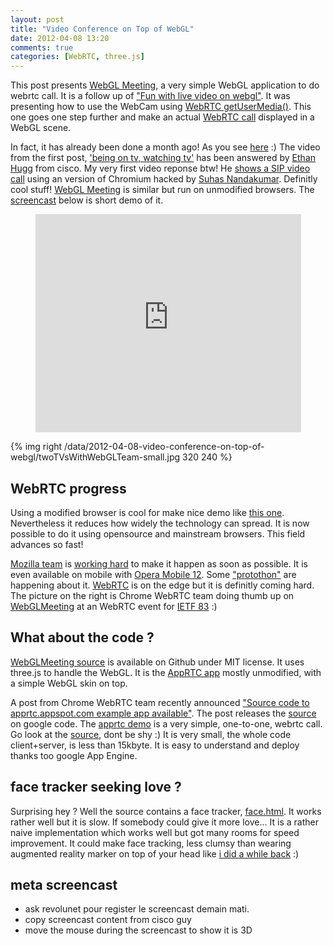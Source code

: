 ```yaml
---
layout: post
title: "Video Conference on Top of WebGL"
date: 2012-04-08 13:20
comments: true
categories: [WebRTC, three.js]
---
```


This post presents
[WebGL Meeting](webglmeeting.appspot.com),
a very simple WebGL application to do webrtc call.
It is a follow up of ["Fun with live video on webgl"](/blog/2012/02/07/live-video-in-webgl/).
It was presenting how to use the WebCam using
[WebRTC getUserMedia()](http://dev.w3.org/2011/webrtc/editor/getusermedia.html).
This one goes one step further and make an actual
[WebRTC call](http://www.webrtc.org/)
displayed in a WebGL scene.

In fact, it has already been done a month ago! As you see
[here](http://www.youtube.com/watch?v=em5RWcstfI0&feature=watch_response)
:)
The video from the first post, ['being on tv, watching tv'](http://www.youtube.com/watch?v=vnNihxl3taE) has been answered
by [Ethan Hugg](https://plus.google.com/109216128632357967445/posts) from cisco.
My very first video reponse btw! He
[shows a SIP video call](http://www.youtube.com/watch?v=em5RWcstfI0&feature=watch_response)
using an version of Chromium hacked by
[Suhas Nandakumar](https://plus.google.com/102821430095362232437/posts).
Definitly cool stuff!
[WebGL Meeting](webglmeeting.appspot.com) is similar but run on unmodified browsers.
The
[screencast](http://youtu.be/QjRF0_KENQ8)
below is short demo of it.

<center>
	<iframe width="425" height="349" src="http://www.youtube.com/embed/QjRF0_KENQ8" frameborder="0" allowfullscreen></iframe>
</center>

<!-- more -->

{% img right /data/2012-04-08-video-conference-on-top-of-webgl/twoTVsWithWebGLTeam-small.jpg 320 240 %}

## WebRTC progress

Using a modified browser is cool for make nice demo like
[this one](https://plus.google.com/109216128632357967445/posts/QkFu7cxmbzi).
Nevertheless it reduces how widely the technology can spread.
It is now possible to do it using opensource and mainstream browsers.
This field advances so fast!

[Mozilla team](http://mozillamediagoddess.org/) is
[working hard](http://hacks.mozilla.org/2012/04/webrtc-efforts-underway-at-mozilla/)
to make it happen as soon as possible.
It is even available on mobile with
[Opera Mobile 12](http://weblog.bocoup.com/javascript-webrtc-opera-mobile-12/).
Some ["protothon"](http://www.youtube.com/watch?v=wpwjtzXgNFQ]) are happening about it.
[WebRTC](http://www.webrtc.org/)
is on the edge but it is definitly coming hard.
The picture on the right is Chrome WebRTC team doing thumb up on
[WebGLMeeting](webglmeeting.appspot.com)
at an WebRTC event for
[IETF 83](http://www.ietf.org/meeting/83/index.html) 
:)

## What about the code ?

[WebGLMeeting source](https://github.com/jeromeetienne/webglmeeting)
is available on Github under MIT license.
It uses three.js to handle the WebGL.
It is the [AppRTC app](http://code.google.com/p/webrtc-samples/source/browse/trunk/apprtc/)
mostly unmodified, with a simple WebGL skin on top.

A post from Chrome WebRTC team recently announced
["Source code to apprtc.appspot.com example app available"](http://www.webrtc.org/blog/sourcecodetoapprtcappspotcomexampleappavailable).
The post releases the
[source](http://code.google.com/p/webrtc-samples/source/browse/trunk/apprtc/)
on google code.
The [apprtc demo](https://apprtc.appspot.com)
is a very simple, one-to-one, webrtc call.
Go look at the [source](http://code.google.com/p/webrtc-samples/source/browse/trunk/apprtc/), dont be shy :)
It is very small, the whole code client+server, is less than 15kbyte.
It is easy to understand and deploy thanks too google App Engine.

## face tracker seeking love ?
Surprising hey ? Well the source contains a face tracker,
[face.html](http://code.google.com/p/webrtc-samples/source/browse/trunk/apprtc/html/face.html).
It works rather well but it is slow. If somebody could give it more love...
It is a rather naive implementation which works well but got many rooms for speed improvement.
It could make face tracking, less clumsy than wearing augmented reality marker on top
of your head like
[i did a while back](http://learningthreejs.com/blog/2012/03/12/augmented-reality-in-the-browser/)
:)

## meta screencast
* ask revolunet pour register le screencast demain mati.
* copy screencast content from cisco guy
* move the mouse during the screencast to show it is 3D


